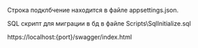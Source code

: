 Строка подклбчение находится в файле appsettings.json.

SQL скрипт для миграции в бд в файле Scripts\SqlInitialize.sql

https://localhost:{port}/swagger/index.html

